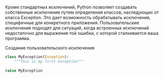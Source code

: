 
Кроме стандартных исключений, Python позволяет создавать собственные исключения путем определения классов, наследующих от класса Exception. Это дает возможность обрабатывать исключения, специфичные для конкретного приложения. Пользовательские исключения подходят для ситуаций, когда встроенных исключений недостаточно для выражения той ошибки, с которой сталкивается ваша программа.

Создание пользовательского исключения
```python
class MyException(Exception):
	"""this is my first Exception"""
	
raise MyException
```
